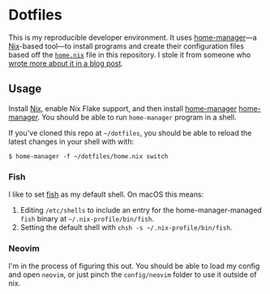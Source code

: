 # Dotfiles

This is my reproducible developer environment. It uses [home-manager][home-manager]—a [Nix][nix]-based tool—to install programs and create their configuration files based off the [`home.nix`](home.nix) file in this repository. I stole it from someone who [wrote more about it in a blog post][nix-post].

## Usage

Install [Nix][nix], enable Nix Flake support, and then install [home-manager]
[home-manager]. You should be able to run `home-manager` program in a shell.

If you've cloned this repo at `~/dotfiles`, you should be able to reload the latest changes in your shell with with:

```shell
$ home-manager -f ~/dotfiles/home.nix switch
```

### Fish

I like to set [fish][fish] as my default shell. On macOS this means:

1. Editing `/etc/shells` to include an entry for the home-manager-managed
   `fish` binary at `~/.nix-profile/bin/fish`.
2. Setting the default shell with `chsh -s ~/.nix-profile/bin/fish`.

### Neovim

I'm in the process of figuring this out. You should be able to load my config and open `neovim`, or just pinch the `config/neovim` folder to use it outside of nix.

[nix]: https://nixos.org/
[home-manager]: https://github.com/nix-community/home-manager
[fish]: https://fishshell.com/
[neovim]: https://neovim.io/
[nix-post]: https://alexpearce.me/2021/07/managing-dotfiles-with-nix/
